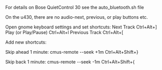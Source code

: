 
For details on Bose QuietControl 30 see the auto_bluetooth.sh file

On the u430, there are no audio-next, previous, or play buttons etc.

Open gnome keyboard settings and set shortcuts:
Next Track  Ctrl+Alt+]
Play (or Play/Pause) Ctrl+Alt+l
Previous Track  Ctrl+Alt+[


Add new shortcuts:

Skip ahead 1 minute: 
cmus-remote --seek +1m
Ctrl+Alt+Shift+}

Skip back 1 minute: 
cmus-remote --seek -1m
Ctrl+Alt+Shift+{

